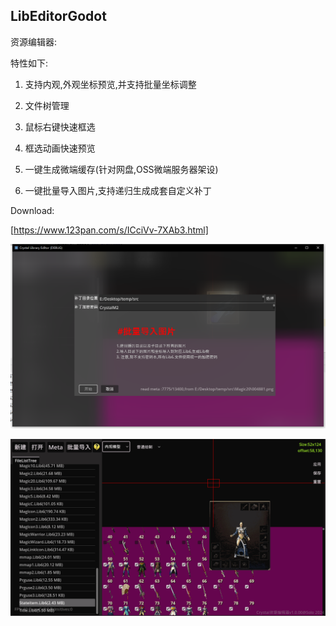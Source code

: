 ## LibEditorGodot



资源编辑器:

特性如下:

1. 支持内观,外观坐标预览,并支持批量坐标调整

2. 文件树管理

3. 鼠标右键快速框选

4. 框选动画快速预览

5. 一键生成微端缓存(针对网盘,OSS微端服务器架设)

6. 一键批量导入图片,支持递归生成成套自定义补丁

   



Download:

[https://www.123pan.com/s/ICciVv-7XAb3.html]



![](.\res/screeh.png)

![](./res/editor.gif)
